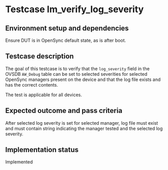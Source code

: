 # Testcase lm_verify_log_severity

## Environment setup and dependencies

Ensure DUT is in OpenSync default state, as is after boot.

## Testcase description

The goal of this testcase is to verify that the `log_severity` field in
the OVSDB `AW_Debug` table can be set to selected severities for selected
OpenSync managers present on the device and that the log file exists and
has the correct contents.

The test is applicable for all devices.

## Expected outcome and pass criteria

After selected log severity is set for selected manager, log file must exist
and must contain string indicating the manager tested and the selected log
severity.

## Implementation status

Implemented
